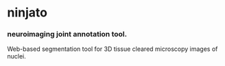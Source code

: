 # ninjato
### **n**euro**i**magi**n**g **j**oint **a**nnotation **t**ool.

Web-based segmentation tool for 3D tissue cleared microscopy images of nuclei.
